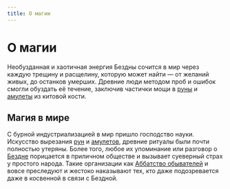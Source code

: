 ```yaml
---
title: О магии
---
```


# О магии

Необузданная и хаотичная энергия Бездны сочится в мир через каждую трещину и расщелину, которую может найти — от желаний живых, до останков умерших. Древние люди методом проб и ошибок смогли обуздать её течение, заключив частички мощи в [руны]() и [амулеты]() из китовой кости.

## Магия в мире

С бурной индустриализацией в мир пришло господство науки. Искусство вырезания [рун]() и [амулетов](), древние ритуалы были почти полностью утеряны. Более того, любое их упоминание или разговор о [Бездне]() порицается в приличном обществе и вызывает суеверный страх у простого народа. Такие организации как [Аббатство обывателей]() и вовсе преследуют и жестоко наказывают тех, кто даже подозревается даже в косвенной в связи с Бездной.
